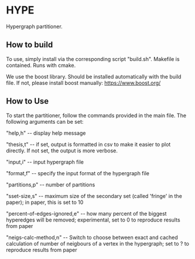 # HYPE
Hypergraph partitioner.

## How to build 
To use, simply install via the corresponding script "build.sh". Makefile is contained. Runs with cmake.

We use the boost library. Should be installed automatically with the build file. If not, please install boost manually: https://www.boost.org/

## How to Use
To start the partitioner, follow the commands provided in the main file. The following arguments can be set:

"help,h" -- display help message

"thesis,t" -- if set, output is formatted in csv to make it easier to plot directly. If not set, the output is more verbose.

"input,i" -- input hypergraph file

"format,f" -- specify the input format of the hypergraph file

"partitions,p" -- number of partitions

"sset-size,s" -- maximum size of the secondary set (called 'fringe' in the paper); in paper, this is set to 10

"percent-of-edges-ignored,e" -- how many percent of the biggest hyperedges will be removed; experimental, set to 0 to reproduce results from paper

"neigs-calc-method,n" -- Switch to choose between exact and cached calculation of number of neigbours of a vertex in the hypergraph; set to ? to reproduce results from paper
